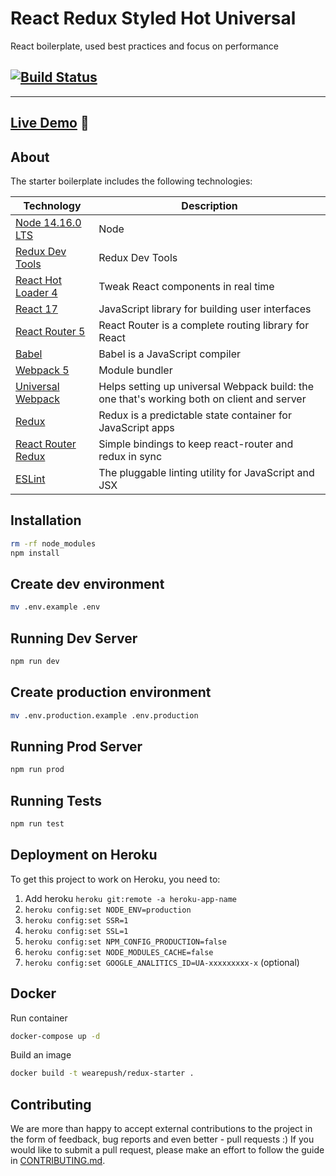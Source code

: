 # React Redux Styled Hot Universal
React boilerplate, used best practices and focus on performance

[![Build Status](https://travis-ci.org/wearepush/push-starter.svg?branch=master&style=flat-square)](https://travis-ci.org/wearepush/push-starter)
---

---


## [Live Demo](https://wearepush-redux-starter.herokuapp.com) :eyes:

## About

The starter boilerplate includes the following technologies:

| Technology                                                                                                                                                                                                                  | Description                                                     |
|-----------------------------------------------------------------------------------------------------------------------------------------------------------------------------------------------------------------------------|-----------------------------------------------------------------|
| [Node 14.16.0 LTS](https://nodejs.org/en/)                                        | Node |
| [Redux Dev Tools](https://github.com/zalmoxisus/redux-devtools-extension)         | Redux Dev Tools |
| [React Hot Loader 4](https://github.com/gaearon/react-hot-loader)                 | Tweak React components in real time |
| [React 17](https://github.com/facebook/react)                                     | JavaScript library for building user interfaces  |
| [React Router 5](https://github.com/ReactTraining/react-router)                   | React Router is a complete routing library for React    |
| [Babel](http://babeljs.io)                                                        | Babel is a JavaScript compiler              |
| [Webpack 5](http://webpack.github.io)                                             | Module bundler                       |
| [Universal Webpack](https://www.npmjs.com/package/universal-webpack)              | Helps setting up universal Webpack build: the one that's working both on client and server                                                |
| [Redux](http://redux.js.org/)                                                     | Redux is a predictable state container for JavaScript apps                           |
| [React Router Redux](https://github.com/ReactTraining/react-router/tree/master/packages/react-router-redux)               | Simple bindings to keep react-router and redux in sync                                        |
| [ESLint](http://eslint.org)                                                       | The pluggable linting utility for JavaScript and JSX                                            |

## Installation

```bash
rm -rf node_modules
npm install
```

## Create dev environment
```bash
mv .env.example .env
```

## Running Dev Server

```bash
npm run dev
```

## Create production environment
```bash
mv .env.production.example .env.production
```

## Running Prod Server

```bash
npm run prod
```

## Running Tests

```bash
npm run test
```

## Deployment on Heroku

To get this project to work on Heroku, you need to:

1. Add heroku `heroku git:remote -a heroku-app-name`
2. `heroku config:set NODE_ENV=production`
3. `heroku config:set SSR=1`
4. `heroku config:set SSL=1`
5. `heroku config:set NPM_CONFIG_PRODUCTION=false`
6. `heroku config:set NODE_MODULES_CACHE=false`
7. `heroku config:set GOOGLE_ANALITICS_ID=UA-xxxxxxxxx-x` (optional)

## Docker

Run container

```bash
docker-compose up -d
```

Build an image

```bash
docker build -t wearepush/redux-starter .
```

## Contributing

We are more than happy to accept external contributions to the project in the form of feedback, bug reports and even better - pull requests :)
If you would like to submit a pull request, please make an effort to follow the guide in [CONTRIBUTING.md](docs/CONTRIBUTING.md).
